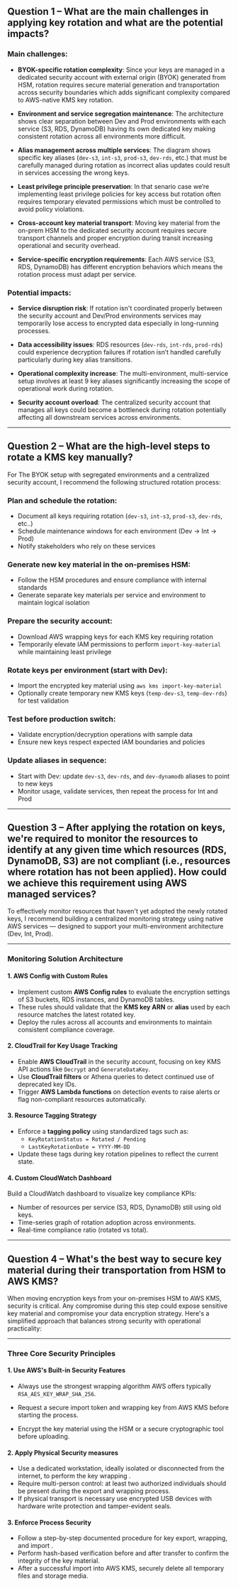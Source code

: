 ## Question 1 – What are the main challenges in applying key rotation and what are the potential impacts?

### Main challenges:

- **BYOK-specific rotation complexity**: Since your keys are managed in a dedicated security account with external origin (BYOK) generated from HSM, rotation requires secure material generation and transportation across security boundaries  which adds significant complexity compared to AWS-native KMS key rotation.

- **Environment and service segregation maintenance**: The architecture shows clear separation between Dev and Prod environments with each service (S3, RDS, DynamoDB) having its own dedicated key  making consistent rotation across all environments more difficult.

- **Alias management across multiple services**: The diagram shows specific key aliases (`dev-s3`, `int-s3`, `prod-s3`, `dev-rds`, etc.) that must be carefully managed during rotation as incorrect alias updates could result in services accessing the wrong keys.

- **Least privilege principle preservation**: In that senario case we’re implementing least privilege policies for key access but rotation often requires temporary elevated permissions which must be controlled to avoid policy violations.

- **Cross-account key material transport**: Moving key material from the on-prem HSM to the dedicated security account requires secure transport channels and proper encryption during transit increasing operational and security overhead.

- **Service-specific encryption requirements**: Each AWS service (S3, RDS, DynamoDB) has different encryption behaviors  which means the rotation process must adapt per service.

### Potential impacts:

- **Service disruption risk**: If rotation isn't coordinated properly between the security account and Dev/Prod environments services may temporarily lose access to encrypted data especially in long-running processes.

- **Data accessibility issues**: RDS resources (`dev-rds`, `int-rds`, `prod-rds`) could experience decryption failures if rotation isn’t handled carefully particularly during key alias transitions.


- **Operational complexity increase**: The multi-environment, multi-service setup involves at least 9 key aliases significantly increasing the scope of operational work during rotation.

- **Security account overload**: The centralized security account that manages all keys could become a bottleneck during rotation potentially affecting all downstream services across environments.

---

## Question 2 – What are the high-level steps to rotate a KMS key manually?

For The BYOK setup with segregated environments and a centralized security account, I recommend the following structured rotation process:

### Plan and schedule the rotation:

- Document all keys requiring rotation (`dev-s3`, `int-s3`, `prod-s3`, `dev-rds`, etc..)
- Schedule maintenance windows for each environment (Dev → Int → Prod)
- Notify stakeholders who rely on these services

### Generate new key material in the on-premises HSM:

- Follow the HSM procedures and ensure compliance with internal standards
- Generate separate key materials per service and environment to maintain logical isolation

### Prepare the security account:

- Download AWS wrapping keys for each KMS key requiring rotation
- Temporarily elevate IAM permissions to perform `import-key-material` while maintaining least privilege

###  Rotate keys per environment (start with Dev):

- Import the encrypted key material using `aws kms import-key-material`
- Optionally create temporary new KMS keys (`temp-dev-s3`, `temp-dev-rds`) for test validation

### Test before production switch:

- Validate encryption/decryption operations with sample data
- Ensure new keys respect expected IAM boundaries and policies

### Update aliases in sequence:

- Start with Dev: update `dev-s3`, `dev-rds`, and `dev-dynamodb` aliases to point to new keys
- Monitor usage, validate services, then repeat the process for Int and Prod

---
## Question 3 – After applying the rotation on keys, we're required to monitor the resources to identify at any given time which resources (RDS, DynamoDB, S3) are not compliant (i.e., resources where rotation has not been applied). How could we achieve this requirement using AWS managed services?

To effectively monitor resources that haven't yet adopted the newly rotated keys, I recommend building a centralized monitoring strategy using native AWS services — designed to support your multi-environment architecture (Dev, Int, Prod).

---

###  Monitoring Solution Architecture

#### 1. AWS Config with Custom Rules

- Implement custom **AWS Config rules** to evaluate the encryption settings of S3 buckets, RDS instances, and DynamoDB tables.
- These rules should validate that the **KMS key ARN** or **alias** used by each resource matches the latest rotated key.
- Deploy the rules across all accounts and environments to maintain consistent compliance coverage.

#### 2. CloudTrail for Key Usage Tracking

- Enable **AWS CloudTrail** in the security account, focusing on key KMS API actions like `Decrypt` and `GenerateDataKey`.
- Use **CloudTrail filters** or Athena queries to detect continued use of deprecated key IDs.
- Trigger **AWS Lambda functions** on detection events to raise alerts or flag non-compliant resources automatically.

####  3. Resource Tagging Strategy

- Enforce a **tagging policy** using standardized tags such as:
  - `KeyRotationStatus = Rotated / Pending`
  - `LastKeyRotationDate = YYYY-MM-DD`
- Update these tags during key rotation pipelines to reflect the current state.


#### 4. Custom CloudWatch Dashboard

Build a CloudWatch dashboard to visualize key compliance KPIs:

- Number of resources per service (S3, RDS, DynamoDB) still using old keys.
- Time-series graph of rotation adoption across environments.
- Real-time compliance ratio (rotated vs total).

---
## Question 4 – What's the best way to secure key material during their transportation from HSM to AWS KMS?

When moving encryption keys from your on-premises HSM to AWS KMS, security is critical. Any compromise during this step could expose sensitive key material and compromise your data encryption strategy. Here's a simplified approach that balances strong security with operational practicality:

---

### Three Core Security Principles

#### 1. Use AWS's Built-in Security Features

- Always use the strongest wrapping algorithm AWS offers typically `RSA_AES_KEY_WRAP_SHA_256`.
- Request a secure import token and wrapping key from AWS KMS before starting the process.

- Encrypt the key material using the HSM or a secure cryptographic tool before uploading.

#### 2. Apply Physical Security measures 

- Use a dedicated workstation, ideally isolated or disconnected from the internet, to perform the key wrapping . 
- Require multi-person control: at least two authorized individuals should be present during the export and wrapping process. 
- If physical transport is necessary use encrypted USB devices with hardware write protection and tamper-evident seals.

#### 3. Enforce Process Security 

- Follow a step-by-step documented procedure for key export, wrapping, and import . 
- Perform hash-based verification before and after transfer to confirm the integrity of the key material.
- After a successful import into AWS KMS, securely delete all temporary files and storage media.
